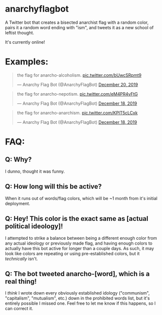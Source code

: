 # anarchyflagbot
A Twitter bot that creates a bisected anarchist flag with a random color, pairs it a random word ending with "ism", and tweets it as a new school of leftist thought.

It's currently online!

# Examples:

<!-- first tweet -->
<blockquote class="twitter-tweet" data-lang="en"><p lang="en" dir="ltr">the flag for anarcho-alcoholism. <a href="https://t.co/bUwcSRpmt9">pic.twitter.com/bUwcSRpmt9</a></p>&mdash; Anarchy Flag Bot (@AnarchyFlagBot) <a href="https://twitter.com/AnarchyFlagBot/status/1207949273771511808?ref_src=twsrc%5Etfw">December 20, 2019</a></blockquote>

<!-- second tweet -->
<blockquote class="twitter-tweet" data-lang="en"><p lang="en" dir="ltr">the flag for anarcho-nepotism. <a href="https://t.co/eM4PR4vFtG">pic.twitter.com/eM4PR4vFtG</a></p>&mdash; Anarchy Flag Bot (@AnarchyFlagBot) <a href="https://twitter.com/AnarchyFlagBot/status/1207284833921187840?ref_src=twsrc%5Etfw">December 18, 2019</a></blockquote>

<blockquote class="twitter-tweet" data-lang="en"><p lang="en" dir="ltr">the flag for anarcho-anarchism. <a href="https://t.co/KPlT5cLCxk">pic.twitter.com/KPlT5cLCxk</a></p>&mdash; Anarchy Flag Bot (@AnarchyFlagBot) <a href="https://twitter.com/AnarchyFlagBot/status/1207103623496445958?ref_src=twsrc%5Etfw">December 18, 2019</a></blockquote>


# FAQ:
## Q: Why?
I dunno, thought it was funny.

## Q: How long will this be active?
When it runs out of words/flag colors, which will be ~1 month from it's initial deployment.

## Q: Hey! This color is the exact same as [actual political ideology]!
I attempted to strike a balance between being a different enough color from any actual ideology or previously made flag, and having enough colors to actually have this bot active for longer than a couple days. As such, it may look like colors are repeating or using pre-established colors, but it *technically* isn't.

## Q: The bot tweeted anarcho-[word], which is a real thing!
I *think* I wrote down every obviously established idology ("communism", "capitalism", "mutualism", etc.) down in the prohibited words list, but it's entirely possible I missed one. Feel free to let me know if this happens, so I can correct it.
